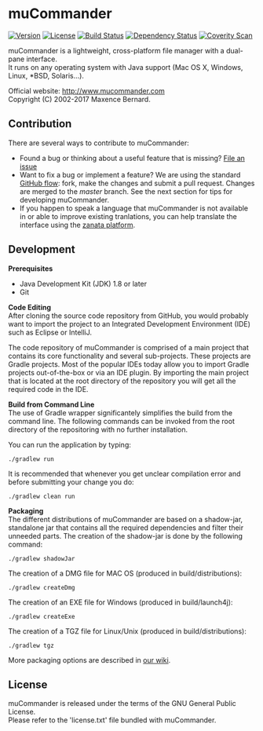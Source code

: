 # muCommander

[![Version](http://img.shields.io/badge/version-0.9.2-blue.svg?style=flat)](https://github.com/mucommander/mucommander/releases)
[![License](http://img.shields.io/badge/License-GPL-blue.svg)](http://www.gnu.org/copyleft/gpl.html)
[![Build Status](https://travis-ci.org/mucommander/mucommander.svg)](https://travis-ci.org/mucommander/mucommander)
[![Dependency Status](https://www.versioneye.com/user/projects/545fe410868332aa70000093/badge.svg?style=flat)](https://www.versioneye.com/user/projects/545fe410868332aa70000093)
[![Coverity Scan](https://scan.coverity.com/projects/3642/badge.svg)](https://scan.coverity.com/projects/3642)

muCommander is a lightweight, cross-platform file manager with a dual-pane interface.  
It runs on any operating system with Java support (Mac OS X, Windows, Linux, *BSD, Solaris...).

Official website: http://www.mucommander.com  
Copyright (C) 2002-2017 Maxence Bernard.

Contribution
------------

There are several ways to contribute to muCommander:  

- Found a bug or thinking about a useful feature that is missing? [File an issue](https://github.com/mucommander/mucommander/issues)
- Want to fix a bug or implement a feature? We are using the standard [GitHub flow](https://guides.github.com/introduction/flow/): fork, make the changes and submit a pull request. Changes are merged to the *master* branch. See the next section for tips for developing muCommander.
- If you happen to speak a language that muCommander is not available in or able to improve existing tranlations, you can help translate the interface using the [zanata platform](https://translate.zanata.org/project/view/mucommander).

Development
-----------

**Prerequisites**

  - Java Development Kit (JDK) 1.8 or later  
  - Git

**Code Editing**  
After cloning the source code repository from GitHub, you would probably want to import the project to an Integrated Development Environment (IDE) such as Eclipse or IntelliJ.

The code repository of muCommander is comprised of a main project that contains its core functionality and several sub-projects. These projects are Gradle projects. Most of the popular IDEs today allow you to import Gradle projects out-of-the-box or via an IDE plugin. By importing the main project that is located at the root directory of the repository you will get all the required code in the IDE.

**Build from Command Line**  
The use of Gradle wrapper significantely simplifies the build from the command line. The following commands can be invoked from the root directory of the repositoring with no further installation.

You can run the application by typing:  
```
./gradlew run
```

It is recommended that whenever you get unclear compilation error and before submitting your change you do:  
```
./gradlew clean run
```    

**Packaging**  
The different distributions of muCommander are based on a shadow-jar, standalone jar that contains all the required dependencies and filter their unneeded parts. The creation of the shadow-jar is done by the following command:  
```
./gradlew shadowJar
```

The creation of a DMG file for MAC OS (produced in build/distributions):  
```
./gradlew createDmg
```

The creation of an EXE file for Windows (produced in build/launch4j):  
```
./gradlew createExe
```

The creation of a TGZ file for Linux/Unix (produced in build/distributions):  
```
./gradlew tgz
```

More packaging options are described in [our wiki](https://github.com/mucommander/mucommander/wiki/Packaging).

License
-------

muCommander is released under the terms of the GNU General Public License.  
Please refer to the 'license.txt' file bundled with muCommander.


